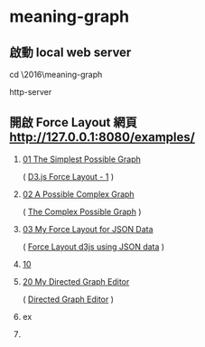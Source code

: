 # meaning-graph

## 啟動 local web server

 cd \2016\meaning-graph

 http-server

## 開啟 Force Layout 網頁 http://127.0.0.1:8080/examples/

1. [01 The Simplest Possible Graph](http://127.0.0.1:8080/examples/01/)

	( [D3.js Force Layout - 1](http://bl.ocks.org/sathomas/11550728 "Understanding D3.js Force Layout - 1") )

2. [02 A Possible Complex Graph](http://127.0.0.1:8080/examples/02/)

	( [The Complex Possible Graph](http://jsdatav.is/visuals.html?id=11560633) )

3. [03 My Force Layout for JSON Data](http://127.0.0.1:8080/examples/03/)

	( [Force Layout d3js using JSON data](http://codepen.io/rafszul/pen/KeAaG) )

4. [10 ](http://127.0.0.1:8080/examples/10/)


5. [20 My Directed Graph Editor](http://127.0.0.1:8080/examples/20/)
	
	( [Directed Graph Editor](http://bl.ocks.org/rkirsling/5001347) )

6. ex
7. 
